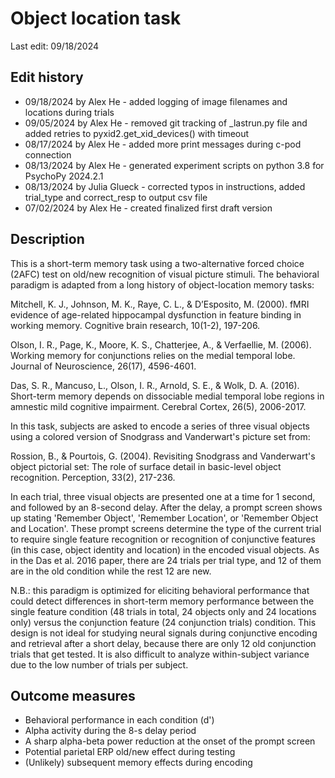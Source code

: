 # Object location task
Last edit: 09/18/2024

## Edit history
- 09/18/2024 by Alex He - added logging of image filenames and locations during trials
- 09/05/2024 by Alex He - removed git tracking of _lastrun.py file and added retries to pyxid2.get_xid_devices() with timeout
- 08/17/2024 by Alex He - added more print messages during c-pod connection
- 08/13/2024 by Alex He - generated experiment scripts on python 3.8 for PsychoPy 2024.2.1
- 08/13/2024 by Julia Glueck - corrected typos in instructions, added trial_type and correct_resp to output csv file
- 07/02/2024 by Alex He - created finalized first draft version

## Description
This is a short-term memory task using a two-alternative forced choice (2AFC) test on old/new recognition of visual picture stimuli. The behavioral paradigm is adapted from a long history of object-location memory tasks:

Mitchell, K. J., Johnson, M. K., Raye, C. L., & D’Esposito, M. (2000). fMRI evidence of age-related hippocampal dysfunction in feature binding in working memory. Cognitive brain research, 10(1-2), 197-206.

Olson, I. R., Page, K., Moore, K. S., Chatterjee, A., & Verfaellie, M. (2006). Working memory for conjunctions relies on the medial temporal lobe. Journal of Neuroscience, 26(17), 4596-4601.

Das, S. R., Mancuso, L., Olson, I. R., Arnold, S. E., & Wolk, D. A. (2016). Short-term memory depends on dissociable medial temporal lobe regions in amnestic mild cognitive impairment. Cerebral Cortex, 26(5), 2006-2017.

In this task, subjects are asked to encode a series of three visual objects using a colored version of Snodgrass and Vanderwart's picture set from:

Rossion, B., & Pourtois, G. (2004). Revisiting Snodgrass and Vanderwart's object pictorial set: The role of surface detail in basic-level object recognition. Perception, 33(2), 217-236.

In each trial, three visual objects are presented one at a time for 1 second, and followed by an 8-second delay. After the delay, a prompt screen shows up stating 'Remember Object', 'Remember Location', or 'Remember Object and Location'. These prompt screens determine the type of the current trial to require single feature recognition or recognition of conjunctive features (in this case, object identity and location) in the encoded visual objects. As in the Das et al. 2016 paper, there are 24 trials per trial type, and 12 of them are in the old condition while the rest 12 are new.

N.B.: this paradigm is optimized for eliciting behavioral performance that could detect differences in short-term memory performance between the single feature condition (48 trials in total, 24 objects only and 24 locations only) versus the conjunction feature (24 conjunction trials) condition. This design is not ideal for studying neural signals during conjunctive encoding and retrieval after a short delay, because there are only 12 old conjunction trials that get tested. It is also difficult to analyze within-subject variance due to the low number of trials per subject.

## Outcome measures
- Behavioral performance in each condition (d')
- Alpha activity during the 8-s delay period
- A sharp alpha-beta power reduction at the onset of the prompt screen
- Potential parietal ERP old/new effect during testing
- (Unlikely) subsequent memory effects during encoding
